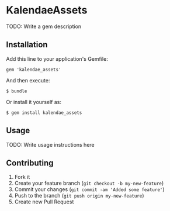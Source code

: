 # KalendaeAssets

TODO: Write a gem description

## Installation

Add this line to your application's Gemfile:

    gem 'kalendae_assets'

And then execute:

    $ bundle

Or install it yourself as:

    $ gem install kalendae_assets

## Usage

TODO: Write usage instructions here

## Contributing

1. Fork it
2. Create your feature branch (`git checkout -b my-new-feature`)
3. Commit your changes (`git commit -am 'Added some feature'`)
4. Push to the branch (`git push origin my-new-feature`)
5. Create new Pull Request
